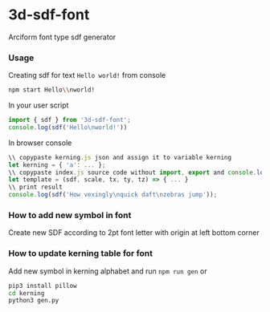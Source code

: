# 3d-sdf-font

Arciform font type sdf generator

### Usage
Creating sdf for text `Hello world!` from console
```sh
npm start Hello\\nworld!
```
In your user script
```js
import { sdf } from '3d-sdf-font';
console.log(sdf('Hello\nworld!'))
```
In browser console
```js
\\ copypaste kerning.js json and assign it to variable kerning
let kerning = { 'a': ... };
\\ copypaste index.js source code without import, export and console.log
let template = (sdf, scale, tx, ty, tz) => { ... }
\\ print result
console.log(sdf('How vexingly\nquick daft\nzebras jump'));
```

### How to add new symbol in font
Create new SDF according to 2pt font letter with origin at left bottom corner

### How to update kerning table for font
Add new symbol in kerning alphabet and run `npm run gen` or
```sh
pip3 install pillow
cd kerning
python3 gen.py
```
